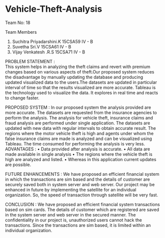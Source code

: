 # Vehicle-Theft-Analysis


Team No: 18

Team Members
   1. Suchitra Priyadarshini.K
      15CSA59
      IV - B
   2. Suvetha Sri.V
      15CSA61
      IV - B
   3. Vijay Venkatesh .R.S
      15CSA71
      IV - B
      
PROBLEM STATEMENT :     
This system helps in analyzing the theft claims and revert with premium changes based on various aspects of theft.Our proposed system reduces the disadvantage by manually updating the database and producing updated visualized data to the users.The datasets are updated in particular interval of time so that the results visualized are more accurate. Tableau is the technology used to visualize the data. It explores in real time and reacts to change faster.


PROPOSED SYSTEM :
In our proposed system the analysis provided are more accurate. The datasets are requested from the insurance agencies to perform the analysis. The analysis for vehicle theft, insurance claims and fraud analysis are performed under single application. The datasets are updated with new data with regular intervals to obtain accurate result. The regions where the motor vehicle theft is high and agents under whom the false insurance claims are made is analyzed and can be visualized using Tableau. The time consumed for performing the analysis is very less.
ADVANTAGES :
•	Data provided after analysis is accurate.
•	All data are made available in single analysis 
•	The regions where the vehicle theft is high are analyzed and listed.
•	Whereas in this application current updates are possible.


FUTURE ENHANCEMENTS :
We have proposed an efficient financial system in which the transactions are sim based and the details of customer are securely saved both in system server and web server.
Our project may be enhanced in future by implementing the satellite for an individual organization. So, the speed of transaction through satellite will be very fast.


CONCLUSION :
We have proposed an efficient financial system transactions based on sim cards. The details of customer which are registered are saved in the system server and web server in the secured manner. The confidentiality in our project is, unauthorized users cannot hack the transactions. Since the transactions are sim based, it is limited within an individual organization.

